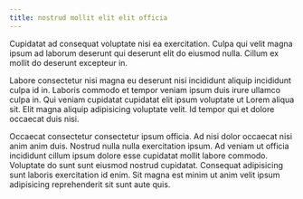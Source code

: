 ```yaml
---
title: nostrud mollit elit elit officia
---
```


Cupidatat ad consequat voluptate nisi ea exercitation. Culpa qui velit magna ipsum ad laborum deserunt qui deserunt elit do eiusmod nulla. Cillum ex mollit do deserunt excepteur in.

Labore consectetur nisi magna eu deserunt nisi incididunt aliquip incididunt culpa id in. Laboris commodo et tempor veniam ipsum duis irure ullamco culpa in. Qui veniam cupidatat cupidatat elit ipsum voluptate ut Lorem aliqua sit. Elit magna aliquip adipisicing voluptate velit. Id tempor qui et dolore occaecat duis nisi.

Occaecat consectetur consectetur ipsum officia. Ad nisi dolor occaecat nisi anim anim duis. Nostrud nulla nulla exercitation ipsum. Ad veniam ut officia incididunt cillum ipsum dolore esse cupidatat mollit labore commodo. Voluptate do sunt sunt eiusmod nostrud cupidatat. Consequat adipisicing sunt laboris exercitation id enim. Sit magna est minim ut anim velit ipsum adipisicing reprehenderit sit sunt aute quis.